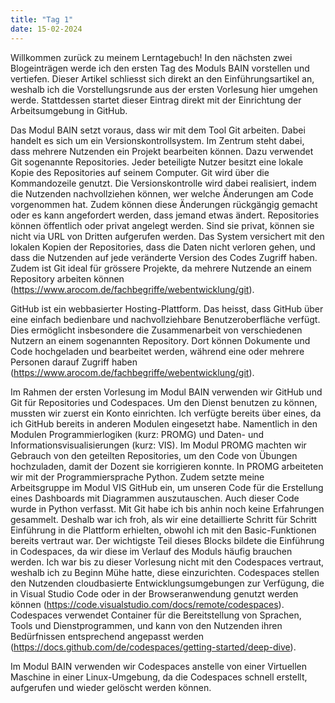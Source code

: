 ```yaml
---
title: "Tag 1"
date: 15-02-2024
---
```


Willkommen zurück zu meinem Lerntagebuch! In den nächsten zwei Blogeinträgen werde ich den ersten Tag des Moduls BAIN vorstellen und vertiefen. Dieser Artikel schliesst sich direkt an den Einführungsartikel an, weshalb ich die Vorstellungsrunde aus der ersten Vorlesung hier umgehen werde. Stattdessen startet dieser Eintrag direkt mit der Einrichtung der Arbeitsumgebung in GitHub.

Das Modul BAIN setzt voraus, dass wir mit dem Tool Git arbeiten. Dabei handelt es sich um ein Versionskontrollsystem. Im Zentrum steht dabei, dass mehrere Nutzenden ein Projekt bearbeiten können. Dazu verwendet Git sogenannte Repositories. Jeder beteiligte Nutzer besitzt eine lokale Kopie des Repositories auf seinem Computer. Git wird über die Kommandozeile genutzt. Die Versionskontrolle wird dabei realisiert, indem die Nutzenden nachvollziehen können, wer welche Änderungen am Code vorgenommen hat. Zudem können diese Änderungen rückgängig gemacht oder es kann angefordert werden, dass jemand etwas ändert. Repositories können öffentlich oder privat angelegt werden. Sind sie privat, können sie nicht via URL von Dritten aufgerufen werden. Das System versichert mit den lokalen Kopien der Repositories, dass die Daten nicht verloren gehen, und dass die Nutzenden auf jede veränderte Version des Codes Zugriff haben. Zudem ist Git ideal für grössere Projekte, da mehrere Nutzende an einem Repository arbeiten können (https://www.arocom.de/fachbegriffe/webentwicklung/git).

GitHub ist ein webbasierter Hosting-Plattform. Das heisst, dass GitHub über eine einfach bedienbare und nachvollziehbare Benutzeroberfläche verfügt. Dies ermöglicht insbesondere die Zusammenarbeit von verschiedenen Nutzern an einem sogenannten Repository. Dort können Dokumente und Code hochgeladen und bearbeitet werden, während eine oder mehrere Personen darauf Zugriff haben (https://www.arocom.de/fachbegriffe/webentwicklung/git).

Im Rahmen der ersten Vorlesung im Modul BAIN verwenden wir GitHub und Git für Repositories und Codespaces. Um den Dienst benutzen zu können, mussten wir zuerst ein Konto einrichten. Ich verfügte bereits über eines, da ich GitHub bereits in anderen Modulen eingesetzt habe. Namentlich in den Modulen Programmierlogiken (kurz: PROMG) und Daten- und Informationsvisualisierungen (kurz: VIS). Im Modul PROMG machten wir Gebrauch von den geteilten Repositories, um den Code von Übungen hochzuladen, damit der Dozent sie korrigieren konnte. In PROMG arbeiteten wir mit der Programmiersprache Python. Zudem setzte meine Arbeitsgruppe im Modul VIS GitHub ein, um unseren Code für die Erstellung eines Dashboards mit Diagrammen auszutauschen. Auch dieser Code wurde in Python verfasst. Mit Git habe ich bis anhin noch keine Erfahrungen gesammelt. Deshalb war ich froh, als wir eine detaillierte Schritt für Schritt Einführung in die Plattform erhielten, obwohl ich mit den Basic-Funktionen bereits vertraut war.
Der wichtigste Teil dieses Blocks bildete die Einführung in Codespaces, da wir diese im Verlauf des Moduls häufig brauchen werden. Ich war bis zu dieser Vorlesung nicht mit den Codespaces vertraut, weshalb ich zu Beginn Mühe hatte, diese einzurichten. Codespaces stellen den Nutzenden cloudbasierte Entwicklungsumgebungen zur Verfügung, die in Visual Studio Code oder in der Browseranwendung genutzt werden können (https://code.visualstudio.com/docs/remote/codespaces). Codespaces verwendet Container für die Bereitstellung von Sprachen, Tools und Dienstprogrammen, und kann von den Nutzenden ihren Bedürfnissen entsprechend angepasst werden (https://docs.github.com/de/codespaces/getting-started/deep-dive).

Im Modul BAIN verwenden wir Codespaces anstelle von einer Virtuellen Maschine in einer Linux-Umgebung, da die Codespaces schnell erstellt, aufgerufen und wieder gelöscht werden können.
